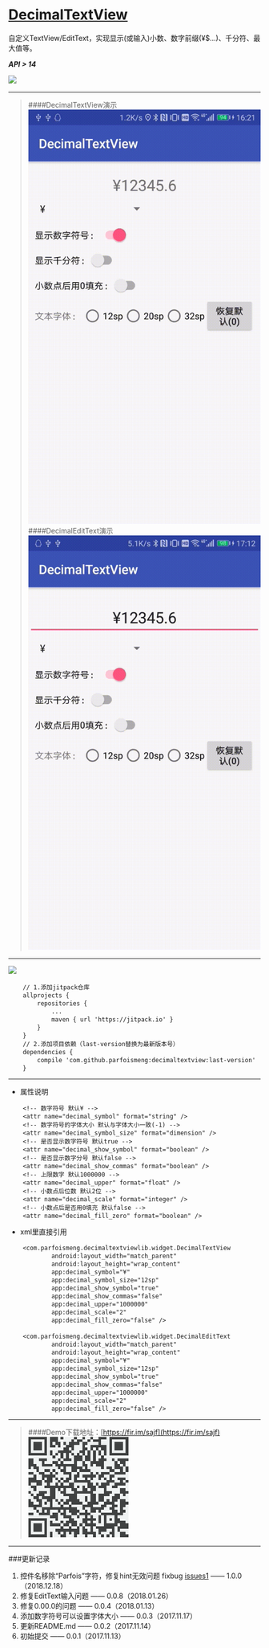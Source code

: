 # [DecimalTextView](https://github.com/ParfoisMeng/DecimalTextView)
自定义TextView/EditText，实现显示(或输入)小数、数字前缀(¥$...)、千分符、最大值等。

***API > 14***

[![](https://jitpack.io/v/ParfoisMeng/DecimalTextView.svg)](https://jitpack.io/#ParfoisMeng/DecimalTextView)

----------

> ####DecimalTextView演示
![DecimalTextView演示](https://github.com/ParfoisMeng/DecimalTextView/blob/master/screenshots/demo1.gif)
> ####DecimalEditText演示
![DecimalEditText演示](https://github.com/ParfoisMeng/DecimalTextView/blob/master/screenshots/demo2.gif)

----------
  [![](https://jitpack.io/v/ParfoisMeng/DecimalTextView.svg)](https://jitpack.io/#ParfoisMeng/DecimalTextView)
```
	// 1.添加jitpack仓库
	allprojects {
		repositories {
			...
			maven { url 'https://jitpack.io' }
		}
	}
	// 2.添加项目依赖（last-version替换为最新版本号）
	dependencies {
		compile 'com.github.parfoismeng:decimaltextview:last-version'
	}
```

----------

- 属性说明
```
	<!-- 数字符号 默认¥ -->
	<attr name="decimal_symbol" format="string" />
	<!-- 数字符号的字体大小 默认与字体大小一致(-1) -->
	<attr name="decimal_symbol_size" format="dimension" />
	<!-- 是否显示数字符号 默认true -->
	<attr name="decimal_show_symbol" format="boolean" />
	<!-- 是否显示数字分号 默认false -->
	<attr name="decimal_show_commas" format="boolean" />
	<!-- 上限数字 默认1000000 -->
	<attr name="decimal_upper" format="float" />
	<!-- 小数点后位数 默认2位 -->
	<attr name="decimal_scale" format="integer" />
	<!-- 小数点后是否用0填充 默认false -->
	<attr name="decimal_fill_zero" format="boolean" />
```
- xml里直接引用
```
	<com.parfoismeng.decimaltextviewlib.widget.DecimalTextView
	        android:layout_width="match_parent"
	        android:layout_height="wrap_content"
	        app:decimal_symbol="¥"
	        app:decimal_symbol_size="12sp"
	        app:decimal_show_symbol="true"
	        app:decimal_show_commas="false"
	        app:decimal_upper="1000000"
	        app:decimal_scale="2"
	        app:decimal_fill_zero="false" />

	<com.parfoismeng.decimaltextviewlib.widget.DecimalEditText
	        android:layout_width="match_parent"
	        android:layout_height="wrap_content"
	        app:decimal_symbol="¥"
	        app:decimal_symbol_size="12sp"
	        app:decimal_show_symbol="true"
	        app:decimal_show_commas="false"
	        app:decimal_upper="1000000"
	        app:decimal_scale="2"
	        app:decimal_fill_zero="false" />
```
----------

> ####Demo下载地址：[https://fir.im/sajf](https://fir.im/sajf)
![Demo下载二维码](https://github.com/ParfoisMeng/DecimalTextView/blob/master/screenshots/qrcode.png)

----------

###更新记录
 1.  控件名移除“Parfois”字符，修复hint无效问题 fixbug [issues1](https://github.com/ParfoisMeng/DecimalTextView/issues/1)  ——  1.0.0（2018.12.18）
 2.  修复EditText输入问题 —— 0.0.8（2018.01.26）
 3.  修复0.00.0的问题 —— 0.0.4（2018.01.13）
 4.  添加数字符号可以设置字体大小 —— 0.0.3（2017.11.17）
 5.  更新README.md —— 0.0.2（2017.11.14）
 6.  初始提交 —— 0.0.1（2017.11.13）